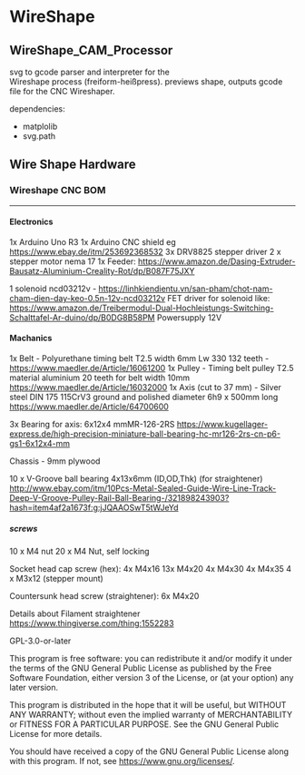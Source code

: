 # WireShape

## WireShape_CAM_Processor
svg to gcode parser and interpreter for the  
Wireshape process (freiform-heißpress). 
previews shape, outputs gcode file for the CNC Wireshaper. 

dependencies: 
- matplolib 
- svg.path




## Wire Shape Hardware


### Wireshape CNC BOM
-------------------------------


#### Electronics
1x Arduino Uno R3
1x Arduino CNC shield eg https://www.ebay.de/itm/253692368532
3x DRV8825 stepper driver
2 x stepper motor nema 17 
1x Feeder:  https://www.amazon.de/Dasing-Extruder-Bausatz-Aluminium-Creality-Rot/dp/B087F75JXY

1 solenoid ncd03212v - https://linhkiendientu.vn/san-pham/chot-nam-cham-dien-day-keo-0.5n-12v-ncd03212v
FET driver for solenoid like: https://www.amazon.de/Treibermodul-Dual-Hochleistungs-Switching-Schalttafel-Ar-duino/dp/B0DG8B58PM
Powersupply 12V

#### Machanics
1x Belt - Polyurethane timing belt T2.5 width 6mm Lw 330 132 teeth - https://www.maedler.de/Article/16061200
1x Pulley - Timing belt pulley T2.5 material aluminium 20 teeth for belt width 10mm https://www.maedler.de/Article/16032000
1x Axis (cut to 37 mm) -  Silver steel DIN 175 115CrV3 ground and polished diameter 6h9 x 500mm long https://www.maedler.de/Article/64700600

3x Bearing for axis:  6x12x4 mmMR-126-2RS https://www.kugellager-express.de/high-precision-miniature-ball-bearing-hc-mr126-2rs-cn-p6-gs1-6x12x4-mm


Chassis - 9mm plywood

10 x V-Groove ball bearing 4x13x6mm (ID,OD,Thk) (for straightener)
http://www.ebay.com/itm/10Pcs-Metal-Sealed-Guide-Wire-Line-Track-Deep-V-Groove-Pulley-Rail-Ball-Bearing-/321898243903?hash=item4af2a1673f:g:jJQAAOSwT5tWJeYd

##### screws

10 x M4 nut
20 x M4 Nut, self locking

Socket head cap screw (hex):
4x  M4x16
13x M4x20
4x  M4x30
4x  M4x35
4 x M3x12 (stepper mount)

Countersunk head screw (straightener):
6x M4x20


Details about Filament straightener 
https://www.thingiverse.com/thing:1552283


GPL-3.0-or-later

This program is free software: you can redistribute it and/or modify it
under the terms of the GNU General Public License as published by the Free Software Foundation,
either version 3 of the License, or (at your option) any later version.

This program is distributed in the hope that it will be useful,
but WITHOUT ANY WARRANTY; without even the implied warranty of MERCHANTABILITY
or FITNESS FOR A PARTICULAR PURPOSE. See the GNU General Public License
for more details.

You should have received a copy of the GNU General Public License along with
this program. If not, see <https://www.gnu.org/licenses/>.
